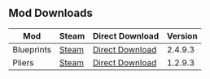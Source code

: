 ## Mod Downloads

| Mod | Steam | Direct Download | Version |
|-|-|-|-|
| Blueprints | [Steam](https://steamcommunity.com/sharedfiles/filedetails/?id=1814341183) | [Direct Download]([https://1drv.ms/u/s!Aqo_oG6cB2nygnRzNMvi-ks3D0zg?e=pN82TM]([https://1drv.ms/u/s!AqiySTkx8jS3dMRQRVTnj_nFQRg?e=dGt7bd](https://1drv.ms/u/s!AqiySTkx8jS3dMRQRVTnj_nFQRg?e=dGt7bd))) | 2.4.9.3 |
| Pliers | [Steam](https://steamcommunity.com/sharedfiles/filedetails/?id=1848884654) | [Direct Download]([https://1drv.ms/u/s!Aqo_oG6cB2nygnVpmGxWyT_D8xmV?e=Qz60nb](https://1drv.ms/u/s!AqiySTkx8jS3c54a2ot0oKctht0?e=1C8RGt)](https://1drv.ms/u/s!AqiySTkx8jS3c54a2ot0oKctht0?e=1C8RGt)) | 1.2.9.3 |
